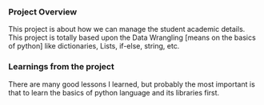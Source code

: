 ### Project Overview

 This project is about how we can manage the student academic details. This project is totally based upon the Data Wrangling [means on the basics of python] like dictionaries, Lists, if-else, string, etc. 


### Learnings from the project

 There are many good lessons I learned, but probably the most important is that to learn the basics of python language and its libraries first.


